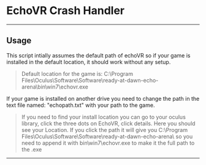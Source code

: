 # EchoVR Crash Handler
----
## Usage
This script intially assumes the default path of echoVR so if your game is installed in the default location, it should work without any setup.
>Default location for the game is: C:\Program Files\Oculus\Software\Software\ready-at-dawn-echo-arena\bin\win7\echovr.exe

If your game is installed on another drive you need to change the path in the text file named: "echopath.txt" with your path to the game.
>If you need to find your install location you can go to your oculus library, click the three dots on EchoVR, click details. Here you should see your Location. 
If you click the path it will give you C:\Program Files\Oculus\Software\Software\ready-at-dawn-echo-arena\ so you need to append it with bin\win7\echovr.exe to make it the full path to the .exe
----
